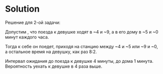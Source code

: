 # Solution

Решение для 2-ой задачи:

Допустим , что поезда к девушке ходят в ~4 и ~9, а в его дому в ~5 и ~0 минут каждого часа. 

Тогда к себе он поедет, приходя на станцию между ~4 и ~5 или ~9 и ~0, а остальное время на девушку, как раз 8:2.

Интервал ожидания до поезда к девушке 4 минуты, до дома 1 минута. Вероятность уехать к девушке в 4 раза выше.
